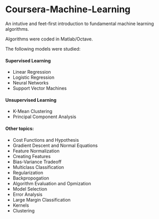 # Coursera-Machine-Learning
An intutive and feet-first introduction to fundamental machine learning algorithms. 

Algorithms were coded in Matlab/Octave.

The following models were studied:
#### Supervised Learning
* Linear Regression
* Logistic Regression
* Neural Networks
* Support Vector Machines

#### Unsupervised Learning
* K-Mean Clustering
* Principal Component Analysis

#### Other topics:
* Cost Functions and Hypothesis
* Gradient Descent and Normal Equations
* Feature Normalization
* Creating Features
* Bias-Variance Tradeoff
* Multiclass Classification
* Regularization
* Backpropogation
* Algorithm Evaluation and Opmization
* Model Selection
* Error Analysis
* Large Margin Classification
* Kernels
* Clustering
